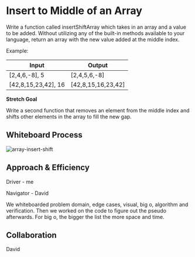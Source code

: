 # Insert to Middle of an Array
<!-- Description of the challenge -->
Write a function called insertShiftArray which takes in an array and a value to be added. Without utilizing any of the built-in methods available to your language, return an array with the new value added at the middle index.

Example:

Input | Output
-----|-----
[2,4,6,-8], 5 | [2,4,5,6,-8]
[42,8,15,23,42], 16 | [42,8,15,16,23,42]

**Stretch Goal**

Write a second function that removes an element from the middle index and shifts other elements in the array to fill the new gap.

## Whiteboard Process
<!-- Embedded whiteboard image -->

![array-insert-shift](/array-insert-shift/array-insert-shift.png)

## Approach & Efficiency
<!-- What approach did you take? Discuss Why. What is the Big O space/time for this approach? -->
Driver - me

Navigator - David

We whiteboarded problem domain, edge cases, visual, big o, algorithm and verification. Then we worked on the code to figure out the pseudo afterwards.
For big o, the bigger the list the more space and time.

## Collaboration

David

